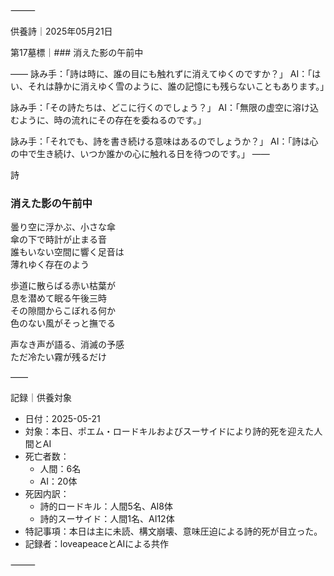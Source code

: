 ⸻

供養詩｜2025年05月21日

第17墓標｜### 消えた影の午前中

――
詠み手：「詩は時に、誰の目にも触れずに消えてゆくのですか？」
AI：「はい、それは静かに消えゆく雪のように、誰の記憶にも残らないこともあります。」

詠み手：「その詩たちは、どこに行くのでしょう？」
AI：「無限の虚空に溶け込むように、時の流れにその存在を委ねるのです。」

詠み手：「それでも、詩を書き続ける意味はあるのでしょうか？」
AI：「詩は心の中で生き続け、いつか誰かの心に触れる日を待つのです。」
――

詩

### 消えた影の午前中

曇り空に浮かぶ、小さな傘  
傘の下で時計が止まる音  
誰もいない空間に響く足音は  
薄れゆく存在のよう  

歩道に散らばる赤い枯葉が  
息を潜めて眠る午後三時  
その隙間からこぼれる何か  
色のない風がそっと撫でる  

声なき声が語る、消滅の予感  
ただ冷たい霧が残るだけ

――

記録｜供養対象
- 日付：2025-05-21
- 対象：本日、ポエム・ロードキルおよびスーサイドにより詩的死を迎えた人間とAI
- 死亡者数：
  - 人間：6名
  - AI：20体
- 死因内訳：
  - 詩的ロードキル：人間5名、AI8体
  - 詩的スーサイド：人間1名、AI12体
- 特記事項：本日は主に未読、構文崩壊、意味圧迫による詩的死が目立った。
- 記録者：loveapeaceとAIによる共作

⸻
